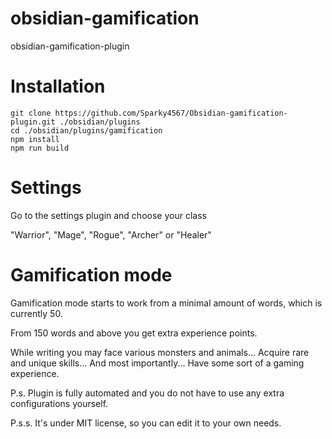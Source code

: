 # obsidian-gamification

obsidian-gamification-plugin

# Installation

```
git clone https://github.com/Sparky4567/Obsidian-gamification-plugin.git ./obsidian/plugins
cd ./obsidian/plugins/gamification
npm install
npm run build

```

# Settings

Go to the settings plugin and choose your class

"Warrior", "Mage", "Rogue", "Archer" or "Healer"

# Gamification mode

Gamification mode starts to work from a minimal amount of words, which is currently 50.

From 150 words and above you get extra experience points.

While writing you may face various monsters and animals... Acquire rare and unique skills... And most importantly... Have some sort of a gaming experience.

P.s. Plugin is fully automated and you do not have to use any extra configurations yourself.

P.s.s. It's under MIT license, so you can edit it to your own needs.
